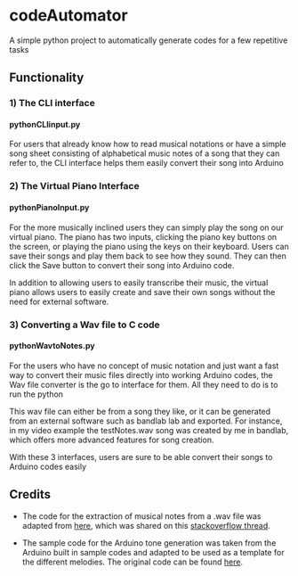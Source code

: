 # codeAutomator
A simple python project to automatically generate codes for a few repetitive tasks

## Functionality

### 1) The CLI interface

#### pythonCLIinput.py
For users that already know how to read musical notations or have a simple song sheet consisting of alphabetical music notes of a song that they can refer to, the CLI interface helps them easily convert their song into Arduino

### 2) The Virtual Piano Interface

#### pythonPianoInput.py

For the more musically inclined users they can simply play the song on our virtual piano.
The piano has two inputs, clicking the piano key buttons on the screen, or playing the piano using the keys on their keyboard. Users can save their songs and play them back to see how they sound. They can then click the Save button to convert their song into Arduino code. 

In addition to allowing users to easily transcribe their music, the virtual piano allows users to easily create and save their own songs without the need for external software.

### 3) Converting a Wav file to C code

#### pythonWavtoNotes.py
For the users who have no concept of music notation and just want a fast way to convert their music files directly into working Arduino codes, the Wav file converter is the go to interface for them. All they need to do is to run the python

This wav file can either be from a song they like, or it can be generated from an external software such as bandlab lab and exported. For instance, in my video example the testNotes.wav song was created by me in bandlab, which offers more advanced features for song creation.

With these 3 interfaces, users are sure to be able convert their songs to Arduino codes easily

## Credits

* The code for the extraction of musical notes from a .wav file was adapted from [here](https://github.com/wesleybowman/misc/blob/master/Stephanie/specgram.py), which was shared on this [stackoverflow thread](https://stackoverflow.com/questions/22226059/finding-notes-in-a-wav-file). 

* The sample code for the Arduino tone generation was taken from the Arduino built in sample codes and adapted to be used as a template for the different melodies. The original code can be found [here](https://www.arduino.cc/en/Tutorial/BuiltInExamples/toneMelody).


